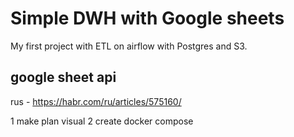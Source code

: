 # Simple DWH with Google sheets
My first project with ETL on airflow with Postgres and S3.

## google sheet api
rus - https://habr.com/ru/articles/575160/


1 make plan visual
2 create docker compose 